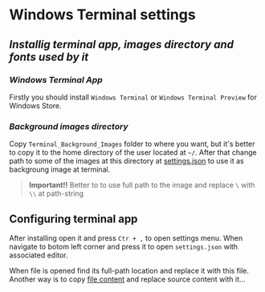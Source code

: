 # Windows Terminal settings 

## ***Installig terminal app, images directory and fonts used by it***

### *Windows Terminal App*

Firstly you should install `Windows Terminal` or `Windows Terminal Preview` for Windows Store. 

### *Background images directory*
Copy `Terminal_Background_Images` folder to where you want, but it's better to copy it to the home directory of the user located at `~/`.
After that change path to some of the images at this directory at [settings.json](./settings.json#59) to use it as backgroung image at terminal.

> **Important!!**
Better to to use full path to the image and replace `\` with `\\` at path-string

## Configuring terminal app

After installing open it and press `Ctr + ,` to open settings menu. When navigate to botom left corner and press it to open `settings.json` with associated editor. 

When file is opened find its full-path location and replace it with this file. Another way is to copy [file content](./settings.json) and replace source content with it... 
